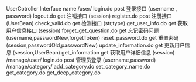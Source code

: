 UserCotroller Interface name
/user/
login.do post 登录接口 (username , password)
logout.do get 注销接口 (session)
register.do post 注册接口 (UserBean)
check_valid.do get 检测接口 (str,type)
get_user_info.do get 获取用户信息接口 (session)
forget_get_question.do get 忘记密码问题 (username,passwordNew,forgetToken)
reset_password.do get 重置密码 (session,passwordOld,passwordNew)
update_information.do get 更新用户信息 (session,UserBean)
get_information get 获取用户详细信息 (session)
/manage/user/
login.do post 管理员登录 (username,password)
/manage/category/
add_category.do
set_category_name.do
get_category.do
get_deep_category.do